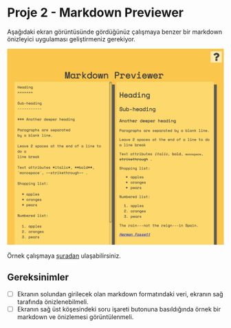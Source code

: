 # Proje 2 - Markdown Previewer

Aşağıdaki ekran görüntüsünde gördüğünüz çalışmaya benzer bir markdown önizleyici uygulaması geliştirmeniz gerekiyor.

![preview](./figures/preview.png)

Örnek çalışmaya [şuradan](https://codepen.io/GuRuGu/pen/weVpQZ?editors=1010) ulaşabilirsiniz.

## Gereksinimler
- [ ] Ekranın solundan girilecek olan markdown formatındaki veri, ekranın sağ tarafında önizlenebilmeli.
- [ ] Ekranın sağ üst köşesindeki soru işareti butonuna basıldığında örnek bir markdown ve önizlemesi görüntülenmeli. 
